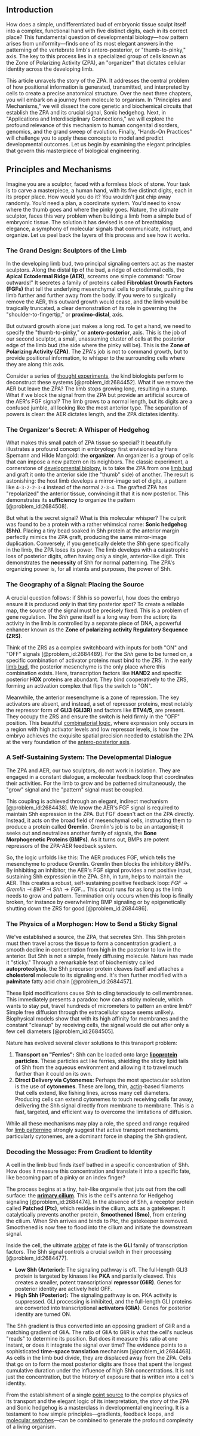## Introduction
How does a simple, undifferentiated bud of embryonic tissue sculpt itself into a complex, functional hand with five distinct digits, each in its correct place? This fundamental question of developmental biology—how pattern arises from uniformity—finds one of its most elegant answers in the patterning of the vertebrate limb's antero-posterior, or "thumb-to-pinky," axis. The key to this process lies in a specialized group of cells known as the Zone of Polarizing Activity (ZPA), an "organizer" that dictates cellular identity across the developing limb.

This article unravels the story of the ZPA. It addresses the central problem of how positional information is generated, transmitted, and interpreted by cells to create a precise anatomical structure. Over the next three chapters, you will embark on a journey from molecule to organism. In "Principles and Mechanisms," we will dissect the core genetic and biochemical circuits that establish the ZPA and its crucial signal, Sonic hedgehog. Next, in "Applications and Interdisciplinary Connections," we will explore the profound relevance of this mechanism to human congenital disorders, genomics, and the grand sweep of evolution. Finally, "Hands-On Practices" will challenge you to apply these concepts to model and predict developmental outcomes. Let us begin by examining the elegant principles that govern this masterpiece of biological engineering.

## Principles and Mechanisms

Imagine you are a sculptor, faced with a formless block of stone. Your task is to carve a masterpiece, a human hand, with its five distinct digits, each in its proper place. How would you do it? You wouldn't just chip away randomly. You’d need a plan, a coordinate system. You'd need to know where the thumb goes and where the pinky goes. Nature, the ultimate sculptor, faces this very problem when building a limb from a simple bud of embryonic tissue. The solution it has devised is one of breathtaking elegance, a symphony of molecular signals that communicate, instruct, and organize. Let us peel back the layers of this process and see how it works.

### The Grand Design: Sculptors of the Limb

In the developing limb bud, two principal signaling centers act as the master sculptors. Along the distal tip of the bud, a ridge of ectodermal cells, the **Apical Ectodermal Ridge (AER)**, screams one simple command: "Grow outwards!" It secretes a family of proteins called **Fibroblast Growth Factors (FGFs)** that tell the underlying mesenchymal cells to proliferate, pushing the limb further and further away from the body. If you were to surgically remove the AER, this outward growth would cease, and the limb would be tragically truncated, a clear demonstration of its role in governing the "shoulder-to-fingertip," or **proximo-distal**, axis.

But outward growth alone just makes a long rod. To get a hand, we need to specify the "thumb-to-pinky," or **antero-posterior**, axis. This is the job of our second sculptor, a small, unassuming cluster of cells at the posterior edge of the limb bud (the side where the pinky will be). This is the **Zone of Polarizing Activity (ZPA)**. The ZPA's job is not to command growth, but to provide positional information, to whisper to the surrounding cells where they are along this axis.

Consider a series of [thought experiments](@article_id:264080), the kind biologists perform to deconstruct these systems [@problem_id:2684452]. What if we remove the AER but leave the ZPA? The limb stops growing long, resulting in a stump. What if we block the signal from the ZPA but provide an artificial source of the AER's FGF signal? The limb grows to a normal length, but its digits are a confused jumble, all looking like the most anterior type. The separation of powers is clear: the AER dictates length, and the ZPA dictates identity.

### The Organizer's Secret: A Whisper of Hedgehog

What makes this small patch of ZPA tissue so special? It beautifully illustrates a profound concept in embryology first envisioned by Hans Spemann and Hilde Mangold: the **organizer**. An organizer is a group of cells that can impose a new pattern on its neighbors. The classic experiment, a cornerstone of [developmental biology](@article_id:141368), is to take the ZPA from one [limb bud](@article_id:267751) and graft it onto the anterior side (the "thumb" side) of another. The result is astonishing: the host limb develops a mirror-image set of digits, a pattern like `4-3-2-2-3-4` instead of the normal `2-3-4`. The grafted ZPA has "repolarized" the anterior tissue, convincing it that it is now posterior. This demonstrates its **sufficiency** to organize the pattern [@problem_id:2684508].

But what is the secret signal? What is this molecular whisper? The culprit was found to be a protein with a rather whimsical name: **Sonic hedgehog (Shh)**. Placing a tiny bead soaked in Shh protein at the anterior margin perfectly mimics the ZPA graft, producing the same mirror-image duplication. Conversely, if you genetically delete the *Shh* gene specifically in the limb, the ZPA loses its power. The limb develops with a catastrophic loss of posterior digits, often having only a single, anterior-like digit. This demonstrates the **necessity** of Shh for normal patterning. The ZPA's organizing power is, for all intents and purposes, the power of Shh.

### The Geography of a Signal: Placing the Source

A crucial question follows: if Shh is so powerful, how does the embryo ensure it is produced *only* in that tiny posterior spot? To create a reliable map, the source of the signal must be precisely fixed. This is a problem of gene regulation. The *Shh* gene itself is a long way from the action; its activity in the limb is controlled by a separate piece of DNA, a powerful enhancer known as the **Zone of polarizing activity Regulatory Sequence (ZRS)**.

Think of the ZRS as a complex switchboard with inputs for both "ON" and "OFF" signals [@problem_id:2684489]. For the *Shh* gene to be turned on, a specific combination of activator proteins must bind to the ZRS. In the early [limb bud](@article_id:267751), the posterior mesenchyme is the only place where this combination exists. Here, transcription factors like **HAND2** and specific posterior **HOX** proteins are abundant. They bind cooperatively to the ZRS, forming an activation complex that flips the switch to "ON".

Meanwhile, the anterior mesenchyme is a zone of repression. The key activators are absent, and instead, a set of repressor proteins, most notably the repressor form of **GLI3 (GLI3R)** and factors like **ETV4/5**, are present. They occupy the ZRS and ensure the switch is held firmly in the "OFF" position. This beautiful [combinatorial logic](@article_id:264589), where expression only occurs in a region with high activator levels and low repressor levels, is how the embryo achieves the exquisite spatial precision needed to establish the ZPA at the very foundation of the [antero-posterior axis](@article_id:184867).

### A Self-Sustaining System: The Developmental Dialogue

The ZPA and AER, our two sculptors, do not work in isolation. They are engaged in a constant dialogue, a molecular feedback loop that coordinates their activities. For the limb to grow and be patterned simultaneously, the "grow" signal and the "pattern" signal must be coupled.

This coupling is achieved through an elegant, indirect mechanism [@problem_id:2684438]. We know the AER's FGF signal is required to maintain Shh expression in the ZPA. But FGF doesn't act on the ZPA directly. Instead, it acts on the broad field of mesenchymal cells, instructing them to produce a protein called **Gremlin**. Gremlin's job is to be an antagonist; it seeks out and neutralizes another family of signals, the **Bone Morphogenetic Proteins (BMPs)**. As it turns out, BMPs are potent repressors of the ZPA-AER feedback system.

So, the logic unfolds like this: The AER produces FGF, which tells the mesenchyme to produce Gremlin. Gremlin then blocks the inhibitory BMPs. By inhibiting an inhibitor, the AER's FGF signal provides a net positive input, sustaining Shh expression in the ZPA. Shh, in turn, helps to maintain the AER. This creates a robust, self-sustaining positive feedback loop: $FGF \rightarrow Gremlin \dashv BMP \dashv Shh \rightarrow FGF$... This circuit runs for as long as the limb needs to grow and pattern. Termination only occurs when this loop is finally broken, for instance by overwhelming BMP signaling or by epigenetically shutting down the ZRS for good [@problem_id:2684486].

### The Physics of a Morphogen: How to Send a Sticky Signal

We've established a source, the ZPA, that secretes Shh. This Shh protein must then travel across the tissue to form a concentration gradient, a smooth decline in concentration from high in the posterior to low in the anterior. But Shh is not a simple, freely diffusing molecule. Nature has made it "sticky." Through a remarkable feat of biochemistry called **autoproteolysis**, the Shh precursor protein cleaves itself and attaches a **cholesterol** molecule to its signaling end. It's then further modified with a **palmitate** fatty acid chain [@problem_id:2684457].

These lipid modifications cause Shh to cling tenaciously to cell membranes. This immediately presents a paradox: how can a sticky molecule, which wants to stay put, travel hundreds of micrometers to pattern an entire limb? Simple free diffusion through the extracellular space seems unlikely. Biophysical models show that with its high affinity for membranes and the constant "cleanup" by receiving cells, the signal would die out after only a few cell diameters [@problem_id:2684505].

Nature has evolved several clever solutions to this transport problem:
1.  **Transport on "Ferries":** Shh can be loaded onto large **[lipoprotein](@article_id:167026) particles**. These particles act like ferries, shielding the sticky lipid tails of Shh from the aqueous environment and allowing it to travel much further than it could on its own.
2.  **Direct Delivery via Cytonemes:** Perhaps the most spectacular solution is the use of **cytonemes**. These are long, thin, [actin](@article_id:267802)-based filaments that cells extend, like fishing lines, across many cell diameters. Producing cells can extend cytonemes to touch receiving cells far away, delivering the Shh signal directly from membrane to membrane. This is a fast, targeted, and efficient way to overcome the limitations of diffusion.

While all these mechanisms may play a role, the speed and range required for [limb patterning](@article_id:262632) strongly suggest that active transport mechanisms, particularly cytonemes, are a dominant force in shaping the Shh gradient.

### Decoding the Message: From Gradient to Identity

A cell in the limb bud finds itself bathed in a specific concentration of Shh. How does it measure this concentration and translate it into a specific fate, like becoming part of a pinky or an index finger?

The process begins at a tiny, hair-like organelle that juts out from the cell surface: the **[primary cilium](@article_id:272621)**. This is the cell's antenna for Hedgehog signaling [@problem_id:2684474]. In the absence of Shh, a receptor protein called **Patched (Ptc)**, which resides in the cilium, acts as a gatekeeper. It catalytically prevents another protein, **Smoothened (Smo)**, from entering the cilium. When Shh arrives and binds to Ptc, the gatekeeper is removed. Smoothened is now free to flood into the cilium and initiate the downstream signal.

Inside the cell, the ultimate [arbiter](@article_id:172555) of fate is the **GLI** family of transcription factors. The Shh signal controls a crucial switch in their processing [@problem_id:2684477].
-   **Low Shh (Anterior):** The signaling pathway is off. The full-length GLI3 protein is targeted by kinases like **PKA** and partially cleaved. This creates a smaller, potent transcriptional **repressor (GliR)**. Genes for posterior identity are actively held OFF.
-   **High Shh (Posterior):** The signaling pathway is on. PKA activity is suppressed. GLI processing is inhibited, and the full-length GLI proteins are converted into transcriptional **activators (GliA)**. Genes for posterior identity are turned ON.

The Shh gradient is thus converted into an opposing gradient of GliR and a matching gradient of GliA. The ratio of GliA to GliR is what the cell's nucleus "reads" to determine its position. But does it measure this ratio at one instant, or does it integrate the signal over time? The evidence points to a sophisticated **time-space translation** mechanism [@problem_id:2684468]. As cells in the limb bud divide, they are displaced away from the ZPA. Cells that go on to form the most posterior digits are those that spent the longest cumulative duration under the influence of high Shh concentrations. It is not just the concentration, but the *history* of exposure that is written into a cell's identity.

From the establishment of a single [point source](@article_id:196204) to the complex physics of its transport and the elegant logic of its interpretation, the story of the ZPA and Sonic hedgehog is a masterclass in developmental engineering. It is a testament to how simple principles—gradients, feedback loops, and [molecular switches](@article_id:154149)—can be combined to generate the profound complexity of a living organism.